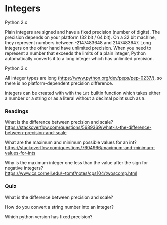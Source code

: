# Integers

Python 2.x

Plain integers are signed and have a fixed precision (number of digits). The precision depends on your platform (32 bit / 64 bit). On a 32 bit machine, they represent numbers between -2147483648 and 2147483647. Long integers on the other hand have unlimited precision. When you need to represent a number that exceeds the limits of a plain integer, Python automatically converts it to a long integer which has unlimited precision. 


Python 3.x 

All integer types are long (https://www.python.org/dev/peps/pep-0237/), so there is no platform-dependent precision difference. 

integers can be created with with the `int` builtin function which takes either a number or a string or as a literal without a decimal point such as `5`.

### Readings

What is the difference between precision and scale? 
https://stackoverflow.com/questions/5689369/what-is-the-difference-between-precision-and-scale

What are the maximum and minimum possible values for an int? 
https://stackoverflow.com/questions/7604966/maximum-and-minimum-values-for-ints

Why is the maximum integer one less than the value after the sign for negative integers?
https://www.cs.cornell.edu/~tomf/notes/cps104/twoscomp.html

### Quiz

What is the difference between precision and scale? 

How do you convert a string number into an integer? 

Which python version has fixed precision? 

